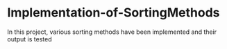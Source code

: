 # Implementation-of-SortingMethods
In this project, various sorting methods have been implemented and their output is tested
